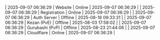 | 2025-09-07 06:36:29 | Website | Online | 2025-09-07 06:36:29 |
| 2025-09-07 06:36:29 | Registration | Online | 2025-09-07 06:36:29 |
| 2025-09-07 06:36:29 | Auth Server | Offline | 2025-08-18 09:33:31 |
| 2025-09-07 06:36:29 | Kezan (PvE) | Offline | 2025-08-03 17:58:02 |
| 2025-09-07 06:36:29 | Gurubashi (PvP) | Offline | 2025-08-23 21:44:06 |
| 2025-09-07 06:36:29 | Cloudflare | Online | 2025-09-07 06:36:29 |
